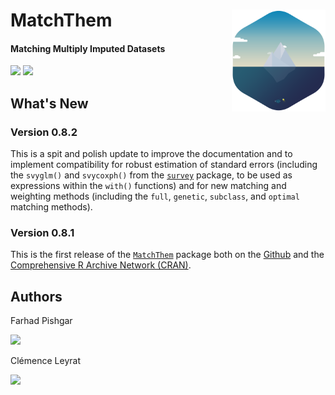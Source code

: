 # MatchThem <img src="man/figure/logo.png" align="right" width="150" />

<!-- badges: start -->
#### Matching Multiply Imputed Datasets
<!-- badges: end -->

[![](https://img.shields.io/badge/CRAN%20version-0.8.1-orange.svg?color=informational&style=for-the-badge)](https://cran.r-project.org/package=MatchThem)
[![](https://img.shields.io/badge/github%20version-0.8.2-orange.svg?color=informational&style=for-the-badge)](https://github.com/FarhadPishgar/MatchThem)

## What's New

### Version 0.8.2

This is a spit and polish update to improve the documentation and to implement compatibility for robust estimation of standard errors (including the `svyglm()` and `svycoxph()` from the [`survey`](https://cran.r-project.org/package=survet) package, to be used as expressions within the `with()` functions) and for new matching and weighting methods (including the `full`, `genetic`, `subclass`, and `optimal` matching methods).

### Version 0.8.1

This is the first release of the [`MatchThem`](https://cran.r-project.org/package=MatchThem) package both on the [Github](https://github.com/FarhadPishgar/MatchThem) and the [Comprehensive R Archive Network (CRAN)](https://cran.r-project.org/package=MatchThem).

## Authors
Farhad Pishgar

[![](https://img.shields.io/twitter/follow/FarhadPishgar.svg?color=informational&style=for-the-badge)](https://twitter.com/FarhadPishgar)

Clémence Leyrat

[![](https://img.shields.io/twitter/follow/LeyClem.svg?color=informational&style=for-the-badge)](https://twitter.com/LeyClem)
